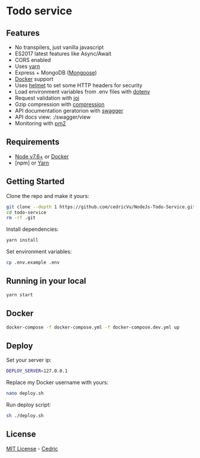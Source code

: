 # Todo service

## Features

 - No transpilers, just vanilla javascript
 - ES2017 latest features like Async/Await
 - CORS enabled
 - Uses [yarn](https://yarnpkg.com)
 - Express + MongoDB ([Mongoose](http://mongoosejs.com/))
 - [Docker](https://www.docker.com/) support
 - Uses [helmet](https://github.com/helmetjs/helmet) to set some HTTP headers for security
 - Load environment variables from .env files with [dotenv](https://github.com/rolodato/dotenv-safe)
 - Request validation with [joi](https://github.com/hapijs/joi)
 - Gzip compression with [compression](https://github.com/expressjs/compression)
 - API documentation geratorion with [swagger](https://swagger.io/)
 - API docs view: <host>:<port>/swagger/view
 - Monitoring with [pm2](https://github.com/Unitech/pm2)

## Requirements

 - [Node v7.6+](https://nodejs.org/en/download/current/) or [Docker](https://www.docker.com/)
 - [npm] or [Yarn](https://yarnpkg.com/en/docs/install)

## Getting Started

Clone the repo and make it yours:

```bash
git clone --depth 1 https://github.com/cedricVu/NodeJs-Todo-Service.git
cd todo-service
rm -rf .git
```

Install dependencies:

```bash
yarn install
```

Set environment variables:

```bash
cp .env.example .env
```

## Running in your local

```bash
yarn start
```

## Docker

```bash
docker-compose -f docker-compose.yml -f docker-compose.dev.yml up
```
## Deploy

Set your server ip:

```bash
DEPLOY_SERVER=127.0.0.1
```

Replace my Docker username with yours:

```bash
nano deploy.sh
```

Run deploy script:

```bash
sh ./deploy.sh
```

## License

[MIT License](README.md) - [Cedric](https://github.com/cedricVu)
